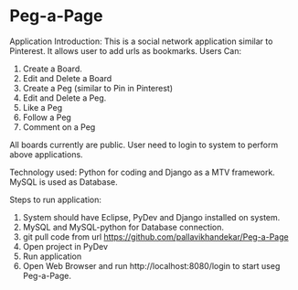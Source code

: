 Peg-a-Page
==========

Application Introduction:
This is a social network application similar to Pinterest. It allows user to add urls as bookmarks.
Users Can:
1. Create a Board.
2. Edit and Delete a Board
3. Create a Peg (similar to Pin in Pinterest)
4. Edit and Delete a Peg.
5. Like a Peg
6. Follow a Peg
7. Comment on a Peg

All boards currently are public. User need to login to system to perform above applications.

Technology used:
Python for coding and Django as a MTV framework. MySQL is used as Database.

Steps to run application:
1. System should have Eclipse, PyDev and Django installed on system.
2. MySQL and MySQL-python for Database connection.
3. git pull code from url https://github.com/pallavikhandekar/Peg-a-Page
4. Open project in PyDev
5. Run application
6. Open Web Browser and run http://localhost:8080/login to start useg Peg-a-Page.
